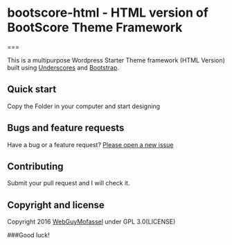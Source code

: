 # bootscore-html - HTML version of BootScore Theme Framework
===

This is a multipurpose Wordpress Starter Theme framework (HTML Version) built using [Underscores](http://underscores.me) and [Bootstrap](http://getbootstrap.com).

## Quick start

Copy the Folder in your computer and start designing

## Bugs and feature requests

Have a bug or a feature request? [Please open a new issue](https://github.com/webguymofassel/bootscore-html/issues)

## Contributing

Submit your pull request and I will check it.

## Copyright and license

Copyright 2016 [WebGuyMofassel](http://mofassel.me) under GPL 3.0(LICENSE)

###Good luck!

